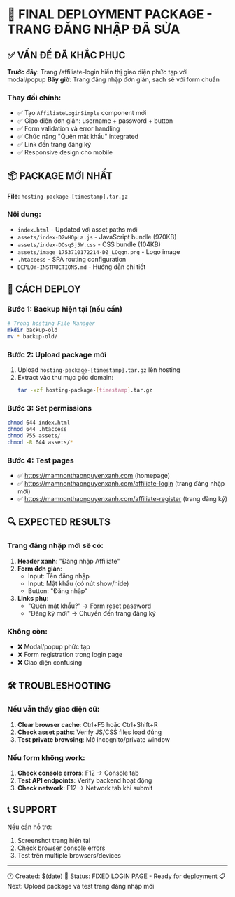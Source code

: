 # 🎉 FINAL DEPLOYMENT PACKAGE - TRANG ĐĂNG NHẬP ĐÃ SỬA

## ✅ VẤN ĐỀ ĐÃ KHẮC PHỤC

**Trước đây**: Trang /affiliate-login hiển thị giao diện phức tạp với modal/popup
**Bây giờ**: Trang đăng nhập đơn giản, sạch sẽ với form chuẩn

### Thay đổi chính:
- ✅ Tạo `AffiliateLoginSimple` component mới
- ✅ Giao diện đơn giản: username + password + button
- ✅ Form validation và error handling
- ✅ Chức năng "Quên mật khẩu" integrated
- ✅ Link đến trang đăng ký
- ✅ Responsive design cho mobile

## 📦 PACKAGE MỚI NHẤT

**File**: `hosting-package-[timestamp].tar.gz`

### Nội dung:
- `index.html` - Updated với asset paths mới
- `assets/index-D2wHOpLa.js` - JavaScript bundle (970KB)  
- `assets/index-DOsqSj5W.css` - CSS bundle (104KB)
- `assets/image_1753710172214-DZ_LOqgn.png` - Logo image
- `.htaccess` - SPA routing configuration
- `DEPLOY-INSTRUCTIONS.md` - Hướng dẫn chi tiết

## 🚀 CÁCH DEPLOY

### Bước 1: Backup hiện tại (nếu cần)
```bash
# Trong hosting File Manager
mkdir backup-old
mv * backup-old/
```

### Bước 2: Upload package mới
1. Upload `hosting-package-[timestamp].tar.gz` lên hosting
2. Extract vào thư mục gốc domain:
   ```bash
   tar -xzf hosting-package-[timestamp].tar.gz
   ```

### Bước 3: Set permissions
```bash
chmod 644 index.html
chmod 644 .htaccess
chmod 755 assets/
chmod -R 644 assets/*
```

### Bước 4: Test pages
- ✅ https://mamnonthaonguyenxanh.com (homepage)
- ✅ https://mamnonthaonguyenxanh.com/affiliate-login (trang đăng nhập mới)
- ✅ https://mamnonthaonguyenxanh.com/affiliate-register (trang đăng ký)

## 🔍 EXPECTED RESULTS

### Trang đăng nhập mới sẽ có:
1. **Header xanh**: "Đăng nhập Affiliate" 
2. **Form đơn giản**:
   - Input: Tên đăng nhập
   - Input: Mật khẩu (có nút show/hide)
   - Button: "Đăng nhập"
3. **Links phụ**:
   - "Quên mật khẩu?" → Form reset password
   - "Đăng ký mới" → Chuyển đến trang đăng ký

### Không còn:
- ❌ Modal/popup phức tạp
- ❌ Form registration trong login page
- ❌ Giao diện confusing

## 🛠️ TROUBLESHOOTING

### Nếu vẫn thấy giao diện cũ:
1. **Clear browser cache**: Ctrl+F5 hoặc Ctrl+Shift+R
2. **Check asset paths**: Verify JS/CSS files load đúng
3. **Test private browsing**: Mở incognito/private window

### Nếu form không work:
1. **Check console errors**: F12 → Console tab
2. **Test API endpoints**: Verify backend hoạt động
3. **Check network**: F12 → Network tab khi submit

## 📞 SUPPORT

Nếu cần hỗ trợ:
1. Screenshot trang hiện tại
2. Check browser console errors
3. Test trên multiple browsers/devices

---
🕐 Created: $(date)
🎯 Status: FIXED LOGIN PAGE - Ready for deployment
📋 Next: Upload package và test trang đăng nhập mới